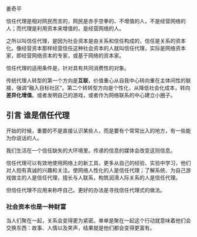 姜奇平

信任代理是相对网民而言的，网民是赤手空拳的、不增值的人，不是经营网络的人；而代理是利用资本来增值的，是经营网络的人。

之所以叫信任代理，是因为社会资本是由关系和信任构成的，信任是关系的资本化。像经营资本那样经营信任这种社会资本的人就叫信任代理，实际是网络资本家，即经营网络资本的专家，或基于网络的资本家。

信任代理的适用条件是，针对具有共同消费性的对象。

传统代理人转型的第一个方向是**互联**，价值重心从自我中心转向重在主体间性的联接，强调“融入目标社区”。第二个转转型方向是个性化，从降低社会化成本，转向**差异化增值**。或者发明自己的游戏，或者作为网络联系的中心建立小圈子。

## 引言 谁是信任代理

开始的时候，重要的不是直接认识某些人，而是要有个常常出入的地方，有一些能为你说话的人。

我们生活在一个信任缺失的大环境里。传递的信息的媒体会改变这则信息。

信任代理可以有效地使用网络上的新工具，更多从自己的经验、实验中学习，他们对人抱有真诚的兴趣和关注。使网络人性化的人是信任代理；了解系统、为自己游戏做主的人是信任代理，擅长与人联系，构筑润滑人际关系的人是信任代理。

但信任代理不应用来称呼自己。更好的办法是寻找信任代理式的做法。

### 社会资本也是一种财富

当人们聚在一起，关系会变得更为紧密。单单是聚在一起这个行动就意味着他们会交换东西：故事、人情以及笑声，结果就是他们都会变得更富有。